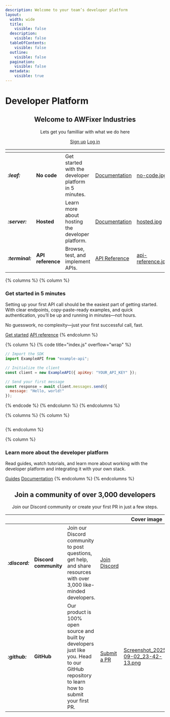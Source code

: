 ```yaml
---
description: Welcome to your team’s developer platform
layout:
  width: wide
  title:
    visible: false
  description:
    visible: false
  tableOfContents:
    visible: false
  outline:
    visible: false
  pagination:
    visible: false
  metadata:
    visible: true
---
```


# Developer Platform

<h2 align="center">Welcome to AWFixer Industries</h2>

<p align="center">Lets get you familliar with what we do here</p>

<p align="center"><a href="http://auth.awfixer.com/" class="button primary">Sign up</a> <a href="http://auth.awfixer.com/" class="button secondary">Log in</a></p>

<table data-view="cards"><thead><tr><th></th><th></th><th></th><th data-hidden data-card-target data-type="content-ref"></th><th data-hidden data-card-cover data-type="files"></th></tr></thead><tbody><tr><td><h4><i class="fa-leaf">:leaf:</i></h4></td><td><strong>No code</strong></td><td>Get started with the developer platform in 5 minutes.</td><td><a href="https://app.gitbook.com/o/YNJZ3eCuHI0ruy8X8ZWU/s/KYNQoWNtAOEkIykOSOaa/">Documentation</a></td><td><a href=".gitbook/assets/no-code.jpg">no-code.jpg</a></td></tr><tr><td><h4><i class="fa-server">:server:</i></h4></td><td><strong>Hosted</strong></td><td>Learn more about hosting the developer platform.</td><td><a href="https://app.gitbook.com/o/YNJZ3eCuHI0ruy8X8ZWU/s/KYNQoWNtAOEkIykOSOaa/">Documentation</a></td><td><a href=".gitbook/assets/hosted.jpg">hosted.jpg</a></td></tr><tr><td><h4><i class="fa-terminal">:terminal:</i></h4></td><td><strong>API reference</strong></td><td>Browse, test, and implement APIs.</td><td><a href="https://app.gitbook.com/o/YNJZ3eCuHI0ruy8X8ZWU/s/mISfG67Sr8VbtU71V3Xs/">API Reference</a></td><td><a href=".gitbook/assets/api-reference.jpg">api-reference.jpg</a></td></tr></tbody></table>

{% columns %}
{% column %}
### Get started in 5 minutes

Setting up your first API call should be the easiest part of getting started. With clear endpoints, copy-paste-ready examples, and quick authentication, you’ll be up and running in minutes—not hours.

No guesswork, no complexity—just your first successful call, fast.

<a href="https://app.gitbook.com/o/YNJZ3eCuHI0ruy8X8ZWU/s/KYNQoWNtAOEkIykOSOaa/" class="button primary" data-icon="rocket-launch">Get started</a> <a href="https://app.gitbook.com/o/YNJZ3eCuHI0ruy8X8ZWU/s/mISfG67Sr8VbtU71V3Xs/" class="button secondary" data-icon="terminal">API reference</a>
{% endcolumn %}

{% column %}
{% code title="index.js" overflow="wrap" %}
```javascript
// Import the SDK
import ExampleAPI from "example-api";

// Initialize the client
const client = new ExampleAPI({ apiKey: "YOUR_API_KEY" });

// Send your first message
const response = await client.messages.send({
  message: "Hello, world!"
});

```
{% endcode %}
{% endcolumn %}
{% endcolumns %}

{% columns %}
{% column %}
<figure><img src="https://gitbookio.github.io/onboarding-template-images/placeholder.png" alt=""><figcaption></figcaption></figure>
{% endcolumn %}

{% column %}
### Learn more about the developer platform

Read guides, watch tutorials, and learn more about working with the developer platform and integrating it with your own stack.

<a href="https://app.gitbook.com/o/YNJZ3eCuHI0ruy8X8ZWU/s/E2DkyiWFYTJBTIiRpiFj/" class="button primary" data-icon="book-open">Guides</a> <a href="https://app.gitbook.com/o/YNJZ3eCuHI0ruy8X8ZWU/s/KYNQoWNtAOEkIykOSOaa/" class="button secondary" data-icon="book">Documentation</a>
{% endcolumn %}
{% endcolumns %}

<h2 align="center">Join a community of over 3,000 developers</h2>

<p align="center">Join our Discord community or create your first PR in just a few steps.</p>

<table data-card-size="large" data-view="cards"><thead><tr><th></th><th></th><th></th><th></th><th data-hidden data-card-cover data-type="image">Cover image</th></tr></thead><tbody><tr><td><h4><i class="fa-discord">:discord:</i></h4></td><td><strong>Discord community</strong></td><td>Join our Discord community to post questions, get help, and share resources with over 3,000 like-minded developers.</td><td><a href="https://www.gitbook.com/" class="button secondary">Join Discord</a></td><td></td></tr><tr><td><h4><i class="fa-github">:github:</i></h4></td><td><strong>GitHub</strong></td><td>Our product is 100% open source and built by developers just like you. Head to our GitHub repository to learn how to submit your first PR.</td><td><a href="https://www.gitbook.com/" class="button secondary">Submit a PR</a></td><td><a href=".gitbook/assets/Screenshot_2025-09-02_23-42-13.png">Screenshot_2025-09-02_23-42-13.png</a></td></tr></tbody></table>
